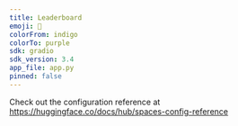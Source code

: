 ```yaml
---
title: Leaderboard
emoji: 🐨
colorFrom: indigo
colorTo: purple
sdk: gradio
sdk_version: 3.4
app_file: app.py
pinned: false
---
```


Check out the configuration reference at https://huggingface.co/docs/hub/spaces-config-reference
